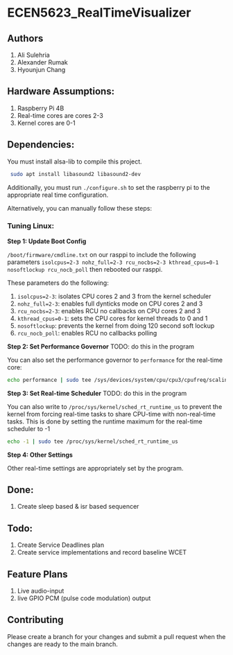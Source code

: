 # ECEN5623_RealTimeVisualizer

## Authors

1. Ali Sulehria
2. Alexander Rumak
3. Hyounjun Chang

## Hardware Assumptions:
1. Raspberry Pi 4B
2. Real-time cores are cores 2-3
3. Kernel cores are 0-1

## Dependencies:

You must install alsa-lib to compile this project.
```sh
 sudo apt install libasound2 libasound2-dev
```

Additionally, you must run `./configure.sh` to set the raspberry pi to the appropriate real time configuration.

Alternatively, you can manually follow these steps:

### Tuning Linux:

**Step 1: Update Boot Config** 

`/boot/firmware/cmdline.txt` on our rasppi to include the following parameters
`isolcpus=2-3 nohz_full=2-3 rcu_nocbs=2-3 kthread_cpus=0-1 nosoftlockup rcu_nocb_poll`
then rebooted our rasppi.

These parameters do the following:
1. `isolcpus=2-3`: isolates CPU cores 2 and 3 from the kernel scheduler
2. `nohz_full=2-3`: enables full dynticks mode on CPU cores 2 and 3
3. `rcu_nocbs=2-3`: enables RCU no callbacks on CPU cores 2 and 3
4. `kthread_cpus=0-1`: sets the CPU cores for kernel threads to 0 and 1
5. `nosoftlockup`: prevents the kernel from doing 120 second soft lockup
6. `rcu_nocb_poll`: enables RCU no callbacks polling

**Step 2: Set Performance Governor** 
TODO: do this in the program

You can also set the performance governor to `performance` for the real-time core:

```sh
echo performance | sudo tee /sys/devices/system/cpu/cpu3/cpufreq/scaling_governor
```

**Step 3: Set Real-time Scheduler**
TODO: do this in the program

You can also write to `/proc/sys/kernel/sched_rt_runtime_us` to prevent the kernel from forcing real-time tasks to share
CPU-time with non-real-time tasks. This is done by setting the runtime maximum for the real-time scheduler to -1

```sh
echo -1 | sudo tee /proc/sys/kernel/sched_rt_runtime_us
```

**Step 4: Other Settings**

Other real-time settings are appropriately set by the program.


## Done:
1. Create sleep based & isr based sequencer

## Todo:
1. Create Service Deadlines plan
2. Create service implementations and record baseline WCET

## Feature Plans

1. Live audio-input
2. live GPIO PCM (pulse code modulation) output

## Contributing

Please create a branch for your changes and submit a pull request when
the changes are ready to the main branch.
